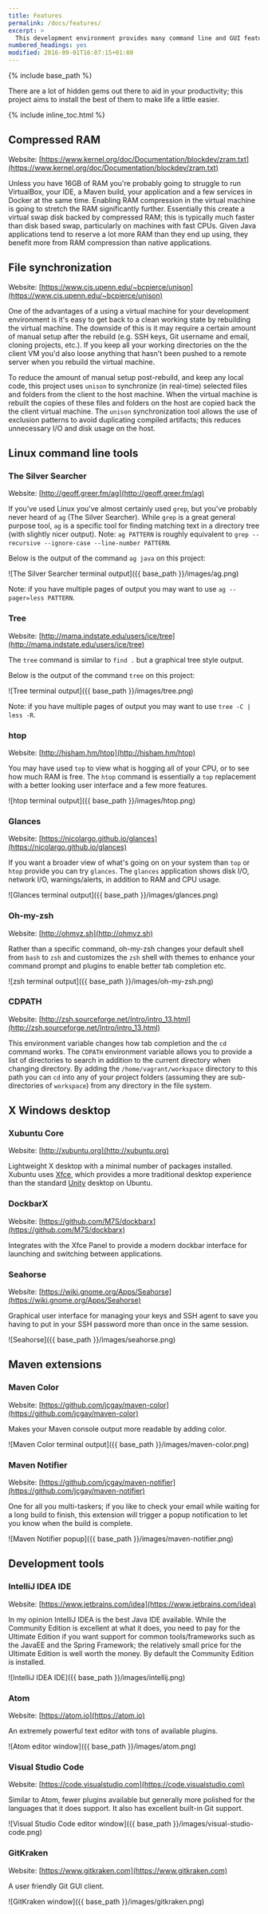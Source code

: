 ```yaml
---
title: Features
permalink: /docs/features/
excerpt: >
  This development environment provides many command line and GUI features.
numbered_headings: yes
modified: 2016-09-01T16:07:15+01:00
---
```


{% include base_path %}

There are a lot of hidden gems out there to aid in your productivity; this
project aims to install the best of them to make life a little easier.

{% include inline_toc.html %}

## Compressed RAM

Website: [https://www.kernel.org/doc/Documentation/blockdev/zram.txt](https://www.kernel.org/doc/Documentation/blockdev/zram.txt)

Unless you have 16GB of RAM you're probably going to struggle to run VirtualBox,
your IDE, a Maven build, your application and a few services in Docker at the
same time. Enabling RAM compression in the virtual machine is going to stretch
the RAM significantly further. Essentially this create a virtual swap disk
backed by compressed RAM; this is typically much faster than disk based swap,
particularly on machines with fast CPUs. Given Java applications tend to reserve
a lot more RAM than they end up using, they benefit more from RAM compression
than native applications.

## File synchronization

Website: [https://www.cis.upenn.edu/~bcpierce/unison](https://www.cis.upenn.edu/~bcpierce/unison)

One of the advantages of a using a virtual machine for your development
environment is it's easy to get back to a clean working state by rebuilding the
virtual machine. The downside of this is it may require a certain amount of
manual setup after the rebuild (e.g. SSH keys, Git username and email, cloning
projects, etc.). If you keep all your working directories on the the client VM
you'd also loose anything that hasn't been pushed to a remote server when you
rebuild the virtual machine.

To reduce the amount of manual setup post-rebuild, and keep any local code, this
project uses `unison` to synchronize (in real-time) selected files and folders
from the client to the host machine. When the virtual machine is rebuilt the
copies of these files and folders on the host are copied back the the client
virtual machine. The `unison` synchronization tool allows the use of exclusion
patterns to avoid duplicating compiled artifacts; this reduces unnecessary I/O
and disk usage on the host.

## Linux command line tools

### The Silver Searcher

Website: [http://geoff.greer.fm/ag](http://geoff.greer.fm/ag)

If you've used Linux you've almost certainly used `grep`, but you've probably
never heard of `ag` (The Silver Searcher). While `grep` is a great general
purpose tool, `ag` is a specific tool for finding matching text in a directory
tree (with slightly nicer output). Note: `ag PATTERN` is roughly equivalent to
`grep --recursive --ignore-case --line-number PATTERN`.

Below is the output of the command `ag java` on this project:

![The Silver Searcher terminal output]({{ base_path }}/images/ag.png)

Note: if you have multiple pages of output you may want to use
`ag --pager=less PATTERN`.

### Tree

Website: [http://mama.indstate.edu/users/ice/tree](http://mama.indstate.edu/users/ice/tree)

The `tree` command is similar to `find .` but a graphical tree style output.

Below is the output of the command `tree` on this project:

![Tree terminal output]({{ base_path }}/images/tree.png)

Note: if you have multiple pages of output you may want to use
`tree -C | less -R`.

### htop

Website: [http://hisham.hm/htop](http://hisham.hm/htop)

You may have used `top` to view what is hogging all of your CPU, or to see how
much RAM is free. The `htop` command is essentially a `top` replacement with a
better looking user interface and a few more features.

![htop terminal output]({{ base_path }}/images/htop.png)

### Glances

Website: [https://nicolargo.github.io/glances](https://nicolargo.github.io/glances)

If you want a broader view of what's going on on your system than `top` or
`htop` provide you can try `glances`. The `glances` application shows disk I/O,
network I/O, warnings/alerts, in addition to RAM and CPU usage.

![Glances terminal output]({{ base_path }}/images/glances.png)

### Oh-my-zsh

Website: [http://ohmyz.sh](http://ohmyz.sh)

Rather than a specific command, oh-my-zsh changes your default shell from `bash`
to `zsh` and customizes the `zsh` shell with themes to enhance your command
prompt and plugins to enable better tab completion etc.

![zsh terminal output]({{ base_path }}/images/oh-my-zsh.png)

### CDPATH

Website: [http://zsh.sourceforge.net/Intro/intro_13.html](http://zsh.sourceforge.net/Intro/intro_13.html)

This environment variable changes how tab completion and the `cd` command works.
The `CDPATH` environment variable allows you to provide a list of directories
to search in addition to the current directory when changing directory. By
adding the `/home/vagrant/workspace` directory to this path you can `cd` into
any of your project folders (assuming they are sub-directories of `workspace`)
from any directory in the file system.

## X Windows desktop

### Xubuntu Core

Website: [http://xubuntu.org](http://xubuntu.org)

Lightweight X desktop with a minimal number of packages installed. Xubuntu
uses [Xfce](http://www.xfce.org), which provides a more traditional desktop
experience than the standard [Unity](http://unity.ubuntu.com) desktop on Ubuntu.

### DockbarX

Website: [https://github.com/M7S/dockbarx](https://github.com/M7S/dockbarx)

Integrates with the Xfce Panel to provide a modern dockbar interface for
launching and switching between applications.

### Seahorse

Website: [https://wiki.gnome.org/Apps/Seahorse](https://wiki.gnome.org/Apps/Seahorse)

Graphical user interface for managing your keys and SSH agent to save you having
to put in your SSH password more than once in the same session.

![Seahorse]({{ base_path }}/images/seahorse.png)

## Maven extensions

### Maven Color

Website: [https://github.com/jcgay/maven-color](https://github.com/jcgay/maven-color)

Makes your Maven console output more readable by adding color.

![Maven Color terminal output]({{ base_path }}/images/maven-color.png)

### Maven Notifier

Website: [https://github.com/jcgay/maven-notifier](https://github.com/jcgay/maven-notifier)

One for all you multi-taskers; if you like to check your email while waiting for
a long build to finish, this extension will trigger a popup notification to let
you know when the build is complete.

![Maven Notifier popup]({{ base_path }}/images/maven-notifier.png)

## Development tools

### IntelliJ IDEA IDE

Website: [https://www.jetbrains.com/idea](https://www.jetbrains.com/idea)

In my opinion IntelliJ IDEA is the best Java IDE available. While the Community
Edition is excellent at what it does, you need to pay for the Ultimate Edition
if you want support for common tools/frameworks such as the JavaEE and the
Spring Framework; the relatively small price for the Ultimate Edition is well
worth the money. By default the Community Edition is installed.

![IntelliJ IDEA IDE]({{ base_path }}/images/intellij.png)

### Atom

Website: [https://atom.io](https://atom.io)

An extremely powerful text editor with tons of available plugins.

![Atom editor window]({{ base_path }}/images/atom.png)

### Visual Studio Code

Website: [https://code.visualstudio.com](https://code.visualstudio.com)

Similar to Atom, fewer plugins available but generally more polished for the
languages that it does support. It also has excellent built-in Git support.

![Visual Studio Code editor window]({{ base_path }}/images/visual-studio-code.png)

### GitKraken

Website: [https://www.gitkraken.com](https://www.gitkraken.com)

A user friendly Git GUI client.

![GitKraken window]({{ base_path }}/images/gitkraken.png)
